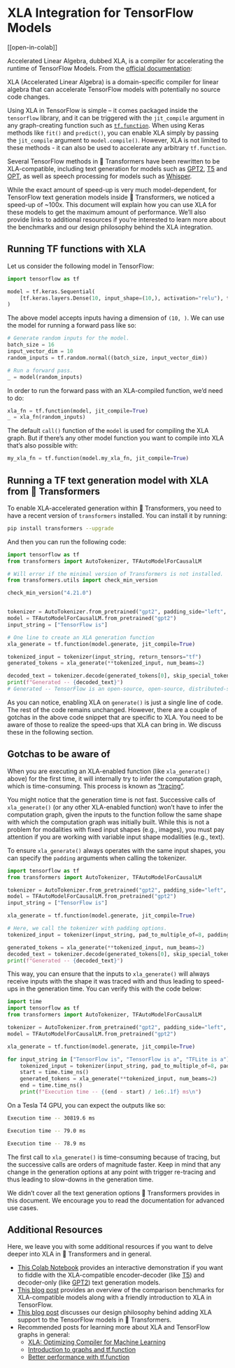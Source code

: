 <!--Copyright 2023 The HuggingFace Team. All rights reserved.

Licensed under the Apache License, Version 2.0 (the "License"); you may not use this file except in compliance with
the License. You may obtain a copy of the License at

http://www.apache.org/licenses/LICENSE-2.0

Unless required by applicable law or agreed to in writing, software distributed under the License is distributed on
an "AS IS" BASIS, WITHOUT WARRANTIES OR CONDITIONS OF ANY KIND, either express or implied. See the License for the
specific language governing permissions and limitations under the License.

⚠️ Note that this file is in Markdown but contain specific syntax for our doc-builder (similar to MDX) that may not be
rendered properly in your Markdown viewer.

-->

# XLA Integration for TensorFlow Models

[[open-in-colab]]

Accelerated Linear Algebra, dubbed XLA, is a compiler for accelerating the runtime of TensorFlow Models. From the [official documentation](https://www.tensorflow.org/xla):

XLA (Accelerated Linear Algebra) is a domain-specific compiler for linear algebra that can accelerate TensorFlow models with potentially no source code changes.

Using XLA in TensorFlow is simple – it comes packaged inside the `tensorflow` library, and it can be triggered with the `jit_compile` argument in any graph-creating function such as [`tf.function`](https://www.tensorflow.org/guide/intro_to_graphs). When using Keras methods like `fit()` and `predict()`, you can enable XLA simply by passing the `jit_compile` argument to `model.compile()`. However, XLA is not limited to these methods - it can also be used to accelerate any arbitrary `tf.function`.

Several TensorFlow methods in 🤗 Transformers have been rewritten to be XLA-compatible, including text generation for models such as [GPT2](https://huggingface.co/docs/transformers/model_doc/gpt2), [T5](https://huggingface.co/docs/transformers/model_doc/t5) and [OPT](https://huggingface.co/docs/transformers/model_doc/opt), as well as speech processing for models such as [Whisper](https://huggingface.co/docs/transformers/model_doc/whisper).

While the exact amount of speed-up is very much model-dependent, for TensorFlow text generation models inside 🤗 Transformers, we noticed a speed-up of ~100x. This document will explain how you can use XLA for these models to get the maximum amount of performance. We’ll also provide links to additional resources if you’re interested to learn more about the benchmarks and our design philosophy behind the XLA integration.

## Running TF functions with XLA

Let us consider the following model in TensorFlow:

```py
import tensorflow as tf

model = tf.keras.Sequential(
    [tf.keras.layers.Dense(10, input_shape=(10,), activation="relu"), tf.keras.layers.Dense(5, activation="softmax")]
)
```

The above model accepts inputs having a dimension of `(10, )`. We can use the model for running a forward pass like so:

```py
# Generate random inputs for the model.
batch_size = 16
input_vector_dim = 10
random_inputs = tf.random.normal((batch_size, input_vector_dim))

# Run a forward pass.
_ = model(random_inputs)
```

In order to run the forward pass with an XLA-compiled function, we’d need to do:

```py
xla_fn = tf.function(model, jit_compile=True)
_ = xla_fn(random_inputs)
```

The default `call()` function of the `model` is used for compiling the XLA graph. But if there’s any other model function you want to compile into XLA that’s also possible with:

```py
my_xla_fn = tf.function(model.my_xla_fn, jit_compile=True)
```

## Running a TF text generation model with XLA from 🤗 Transformers

To enable XLA-accelerated generation within 🤗 Transformers, you need to have a recent version of `transformers` installed. You can install it by running:

```bash
pip install transformers --upgrade
```

And then you can run the following code:

```py
import tensorflow as tf
from transformers import AutoTokenizer, TFAutoModelForCausalLM

# Will error if the minimal version of Transformers is not installed.
from transformers.utils import check_min_version

check_min_version("4.21.0")


tokenizer = AutoTokenizer.from_pretrained("gpt2", padding_side="left", pad_token="</s>")
model = TFAutoModelForCausalLM.from_pretrained("gpt2")
input_string = ["TensorFlow is"]

# One line to create an XLA generation function
xla_generate = tf.function(model.generate, jit_compile=True)

tokenized_input = tokenizer(input_string, return_tensors="tf")
generated_tokens = xla_generate(**tokenized_input, num_beams=2)

decoded_text = tokenizer.decode(generated_tokens[0], skip_special_tokens=True)
print(f"Generated -- {decoded_text}")
# Generated -- TensorFlow is an open-source, open-source, distributed-source application # framework for the
```

As you can notice, enabling XLA on `generate()` is just a single line of code. The rest of the code remains unchanged. However, there are a couple of gotchas in the above code snippet that are specific to XLA. You need to be aware of those to realize the speed-ups that XLA can bring in. We discuss these in the following section. 

## Gotchas to be aware of

When you are executing an XLA-enabled function (like `xla_generate()` above) for the first time, it will internally try to infer the computation graph, which is time-consuming.  This process is known as [“tracing”](https://www.tensorflow.org/guide/intro_to_graphs#when_is_a_function_tracing). 

You might notice that the generation time is not fast. Successive calls of `xla_generate()` (or any other XLA-enabled function) won’t have to infer the computation graph, given the inputs to the function follow the same shape with which the computation graph was initially built. While this is not a problem for modalities with fixed input shapes (e.g., images), you must pay attention if you are working with variable input shape modalities (e.g., text).

To ensure `xla_generate()` always operates with the same input shapes, you can specify the `padding` arguments when calling the tokenizer. 

```py
import tensorflow as tf
from transformers import AutoTokenizer, TFAutoModelForCausalLM

tokenizer = AutoTokenizer.from_pretrained("gpt2", padding_side="left", pad_token="</s>")
model = TFAutoModelForCausalLM.from_pretrained("gpt2")
input_string = ["TensorFlow is"]

xla_generate = tf.function(model.generate, jit_compile=True)

# Here, we call the tokenizer with padding options.
tokenized_input = tokenizer(input_string, pad_to_multiple_of=8, padding=True, return_tensors="tf")

generated_tokens = xla_generate(**tokenized_input, num_beams=2)
decoded_text = tokenizer.decode(generated_tokens[0], skip_special_tokens=True)
print(f"Generated -- {decoded_text}")
```

This way, you can ensure that the inputs to `xla_generate()` will always receive inputs with the shape it was traced with and thus leading to speed-ups in the generation time. You can verify this with the code below:

```py
import time
import tensorflow as tf
from transformers import AutoTokenizer, TFAutoModelForCausalLM

tokenizer = AutoTokenizer.from_pretrained("gpt2", padding_side="left", pad_token="</s>")
model = TFAutoModelForCausalLM.from_pretrained("gpt2")

xla_generate = tf.function(model.generate, jit_compile=True)

for input_string in ["TensorFlow is", "TensorFlow is a", "TFLite is a"]:
    tokenized_input = tokenizer(input_string, pad_to_multiple_of=8, padding=True, return_tensors="tf")
    start = time.time_ns()
    generated_tokens = xla_generate(**tokenized_input, num_beams=2)
    end = time.time_ns()
    print(f"Execution time -- {(end - start) / 1e6:.1f} ms\n")
```

On a Tesla T4 GPU, you can expect the outputs like so:

```bash
Execution time -- 30819.6 ms

Execution time -- 79.0 ms

Execution time -- 78.9 ms
```
The first call to `xla_generate()` is time-consuming because of tracing, but the successive calls are orders of magnitude faster. Keep in mind that any change in the generation options at any point with trigger re-tracing and thus leading to slow-downs in the generation time. 

We didn’t cover all the text generation options 🤗 Transformers provides in this document. We encourage you to read the documentation for advanced use cases.

## Additional Resources

Here, we leave you with some additional resources if you want to delve deeper into XLA in 🤗 Transformers and in general. 
 
* [This Colab Notebook](https://colab.research.google.com/github/huggingface/blog/blob/main/notebooks/91_tf_xla_generate.ipynb) provides an interactive demonstration if you want to fiddle with the XLA-compatible encoder-decoder (like [T5](https://huggingface.co/docs/transformers/model_doc/t5)) and decoder-only (like [GPT2](https://huggingface.co/docs/transformers/model_doc/gpt2)) text generation models. 
* [This blog post](https://huggingface.co/blog/tf-xla-generate) provides an overview of the comparison benchmarks for XLA-compatible models along with a friendly introduction to XLA in TensorFlow. 
* [This blog post](https://blog.tensorflow.org/2022/11/how-hugging-face-improved-text-generation-performance-with-xla.html) discusses our design philosophy behind adding XLA support to the TensorFlow models in 🤗 Transformers. 
* Recommended posts for learning more about XLA and TensorFlow graphs in general:
    * [XLA: Optimizing Compiler for Machine Learning](https://www.tensorflow.org/xla)
    * [Introduction to graphs and tf.function](https://www.tensorflow.org/guide/intro_to_graphs)
    * [Better performance with tf.function](https://www.tensorflow.org/guide/function) 